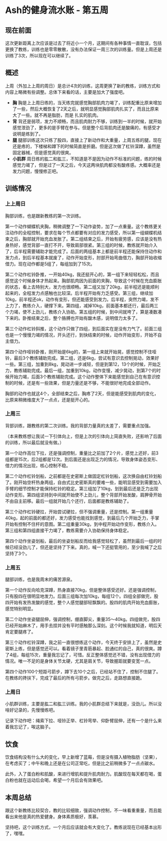 # Ash的健身流水账 - 第五周

## 现在前面

这次更新距离上次应该是过去了将近小一个月，这期间有各种事情一直耽误，包括更换了教练，训练也是零零散散，没有办法保证一周三次的训练量。但是上周还是训练了3次，所以现在可以继续了。

## 概述

上周（外加上上周的周日）是总计4次的训练，这周更换了新的教练，训练方式和内容上略微有些调整。总体下来看的话，主要是加大了强度吧。

- **胸** 胸是上上周日练的，当天练完就感觉胸部肌肉力竭了，训练配重比原来增加了一些，然后大概恢复了2天之后，就明显感觉胸部肌肉扎实了，而且比原来大了一些。就不再是脂肪，而是 扎实的肌肉。
- **背** 背还是弱项，发力不顺畅，而且肌肉耐力不够，训练到一半的时候，就开始感觉泄劲了，更多的是手臂在参与。但是整个后背肌肉还是酸痛的，有感受才说明是练到了。
- **腿** 腿部训练这次只练了股四，直接上了新动作和大重量，上周五练的腿，现在还是疼的，下楼梯和蹲下的时候简直是折磨。但是这次做了杠铃深蹲，虽然是固定器械，但是感觉真的很爽。
- **小肌群** 周日练的肱二和肱三，不知道是不是因为动作不标准的问题，练的时候感觉力竭了，但是过了一天之后，今天这两块肌肉都没有酸疼感。大概率还是发力问题，慢慢修正吧。

## 训练情况

### 上上周日

胸部训练，也是跟新教练的第一次训练。

第一个动作蝴蝶机夹胸，稍微调整了一下动作姿势，加了一点重量。这个教练更关注动作的全程控制，要求在每个节点都要有对应的发力感受，所以第一组蝴蝶机结束之后，胸部就开始充血发胀了。第二组结束之后，开始有疲劳感，应该是没有热身热好，感觉背部一直打不开，导致肩部很紧。第三组的时候，教练就开始介入了，后半程需要辅助才能完成了。后面的两组基本上都是前半程还能保持住动作和发力点，到后半程基本就废了，动作开始变形，肘部开始弯曲借力，胸部开始收缩借力。现在动作都是5组了，每组加到了15次。

第二个动作杠铃卧推，一开始40kg，我还挺开心的，第一组下来轻轻松松，而且感觉这个时候身体才热起来。胸部肌肉因为前面的夹胸，导致这个时候在充血膨胀的状态，看上去特别大，发力也很顺畅。第二组又加了20kg，前半程还是能顺利起来的，全程发力点感触也比较深。后半程开始有力乏感受。第三组，继续加10kg，前半程还ok，动作有变形，但还能感受到发力。后半程，突然力竭，发不上力了，教练介入，硬撑下来。第四组，减掉10kg，前面基本都还行，最后两三个力竭，使不上劲儿，教练介入协助。第五组的时候，到中间就垮了，算是凑数凑下来的。卧推结束之后，整个胳膊也开始有酸木感，说明借力太多了。

第三个动作杠铃斜推，这个动作只做了四组，到后面实在是没有力气了。前面三组也是一个慢慢力竭的情况，开头还行，到快结束的时候，动作开始变形，开始不自主借力。

第四个动作哑铃卧推，刚开始是6kg的，第一组上来就开始晃，感觉控制不住哑铃，最后3个教练辅助完成。第二组，还是6kg，尝试有意识去控制晃动，效果好一些。第三组，加重到8kg，晃动进一步减轻，但是到第12，13个的时候，开始乏力，教练辅助完成。最后一组，加重到10kg，动作变慢，减少晃动，到第7个的时候开始力竭，后面3个教练辅助完成。这个动作整体下来能感觉到自己在有意识控制的时候，还是有一些效果，但是力量还是不够，不能很好地完成全部动作。

胸部的动作也就这4个，全部结束之后，胸疼了2天，但是能感受到肌肉的变化，比原来稍微维度大了一点点，还是挺开心的。

### 上周三

背部训练，跟教练的第二次训练。我的背部力量真的太差了，需要重点加强。

（本来教练想让我试一下引体向上，但是上次的引体向上简直失败，还影响了后面的训练，所以最后就没有做。）

第一个动作高位下拉，还是强调控制，重量比之前加了2个片，感觉上还好，前3组都是15次，后2组都是12次。到后面还是出现乏力的情况，导致身体姿态变形、借力的情况出现，核心控制不稳。

第二个动作杠铃划船，之前都是在史密斯上做固定杠铃划船，这次换自由杠铃划船了。刚开始空杆热身两组，自由式比史密斯真的要难一些，能明显感受到需要加入手臂的细节控制才能保持杠铃的稳定。第三组加了10kg，划到最后还是乏力出现动作变形。第四组坚持到中间就开始使不上劲儿，整个背部开始发酸，肩胛骨开始不由自主前移。最后一组就开始几个还行，后面都是教练辅助了。

第三个动作杠铃硬拉，开始尝试硬拉，但不强调重量，还是控制。第一组重量40kg，起的前面的都还好，发力感受也能找到感觉，到最后几个开始乏力，手掌开始有控制不住杆的意图。第二组重量30kg，到中程开始动作变形，教练介入。第三组和第四组直接干力竭了，教练需要介入协助保持身体稳定。

第四个动作坐姿划船，最后的坐姿划船反而给我感觉轻松了，虽然到最后一组的时候已经没劲儿了，但还是坚持了下来。真的，喊一下还挺管用的，至少我喊了之后坚持了3个。

### 上周五

腿部训练，也是我周末的痛苦源泉。

第一个动作反向哈克深蹲，热身直接70kg，但是整体感受还好。还是强调控制，只有股四在很明显地发力。后面三组每次加10kg，每组12个。四组全部做完，股四开始有发热发酸的感觉，整个人感觉腿部轻飘飘的。股四的肌肉开始充血膨胀，感觉特别明显。

第二个动作坐姿腿屈伸，强调控制，绷直脚尖，重量35～40kg。四组做完，股四已经开始麻木了，用手去捏并没有平时感触那么深刻。这个时候我就知道，明后天肯定要腿疼了。

第三个动作杠铃深蹲，我之前一直很想练这个动作，今天终于安排上了，虽然是史密斯上练，但是感觉还可以。看着镜子里青筋暴起、脸通红的自己，真的很爽。蹲了4组，每组15次，重量我忘记了，可惜。反正整体感觉还不错，没有出现借力的情况。唯一不足的是身体关节太硬，尤其是肩关节，导致握距就要变宽一点。

第四个动作100个短距弓箭步，蹲下去10个之后，已经站不住了，控制不住腿了。在教练的搀扶下，完成了最后的所有弓箭步。做完之后，走路想直接跪。

### 上周日

小肌群训练，主要是肱二和肱三训练。我的小肌群总结下来就是，没劲儿。所以没啥好记录的，先慢慢练吧。

记录下动作吧：绳索下拉、哑铃正举、杠铃弯举、仰卧臂屈伸，还有一个是什么来着我忘记了，唉这脑子。

## 饮食

饮食结构没有什么大的变化，早上新增了蓝莓，但是没有摄入植物脂肪（坚果），在考虑买了；中午和晚上还是在公司正常吃，但是比之前稍微多了一点点碳水。

此外，入了蛋白粉和肌酸，来进行增肌和提升肌肉耐力。肌酸现在每天都在喝，蛋白粉也就在运动后会喝，希望一个月后会有效果吧。

## 本周总结

跟这个新教练比较契合，教的比较细致，强调动作控制，不一味看重重量，而且能看出来他是真的热爱健身。身体素质极好，羡慕。

坚持吧，这个训练方式，一个月后应该就会有大变化了。教练说现在已经基本出形了，嘿嘿。

